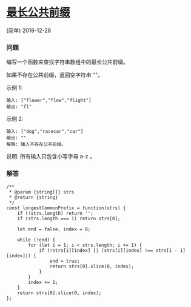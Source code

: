 # [最长公共前缀](https://leetcode-cn.com/problems/longest-common-prefix/description/)
(简单) 2018-12-28

### 问题

编写一个函数来查找字符串数组中的最长公共前缀。

如果不存在公共前缀，返回空字符串 ""。

示例 1:

```
输入: ["flower","flow","flight"]
输出: "fl"
```

示例 2:

```
输入: ["dog","racecar","car"]
输出: ""
解释: 输入不存在公共前缀。
```
说明: 所有输入只包含小写字母 a-z 。

### 解答

```
/**
 * @param {string[]} strs
 * @return {string}
 */
const longestCommonPrefix = function(strs) {
    if (!strs.length) return '';
    if (strs.length === 1) return strs[0];

    let end = false, index = 0;

    while (!end) {
        for (let i = 1; i < strs.length; i += 1) {
            if (!strs[i][index] || (strs[i][index] !== strs[i - 1][index])) {
                end = true;
                return strs[0].slice(0, index);
            }
        }
        index += 1;
    }
    return strs[0].slice(0, index);
};
```